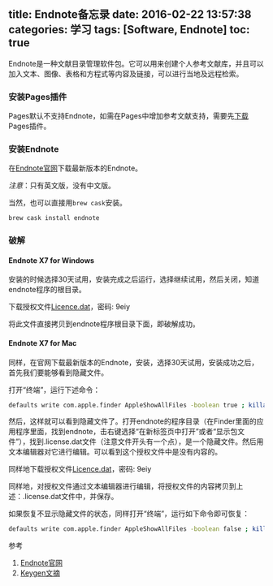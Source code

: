 title: Endnote备忘录
date: 2016-02-22 13:57:38
categories: 学习
tags: [Software, Endnote]
toc: true
---

Endnote是一种文献目录管理软件包。它可以用来创建个人参考文献库，并且可以加入文本、图像、表格和方程式等内容及链接，可以进行当地及远程检索。

### 安装Pages插件

Pages默认不支持Endnote，如需在Pages中增加参考文献支持，需要先[下载](https://support.apple.com/zh-cn/HT204395)Pages插件。

### 安装Endnote

在[Endnote官网](http://www.endnote.com)下载最新版本的Endnote。

_注意_：只有英文版，没有中文版。

当然，也可以直接用`brew cask`安装。

```bash
brew cask install endnote
```

### 破解

#### Endnote X7 for Windows

安装的时候选择30天试用，安装完成之后运行，选择继续试用，然后关闭，知道endnote程序的根目录。

下载授权文件[Licence.dat](http://pan.baidu.com/s/1o6GLgCi)，密码: 9eiy

将此文件直接拷贝到endnote程序根目录下面，即破解成功。

#### Endnote X7 for Mac

同样，在官网下载最新版本的Endnote，安装，选择30天试用，安装成功之后，首先我们要能够看到隐藏文件。

打开“终端”，运行下述命令：

```bash
defaults write com.apple.finder AppleShowAllFiles -boolean true ; killall Finder
```

然后，这样就可以看到隐藏文件了。打开endnote的程序目录（在Finder里面的应用程序里面，找到endnote，击右键选择“在新标签页中打开”或者“显示包文件”），找到.license.dat文件（注意文件开头有一个点），是一个隐藏文件。然后用文本编辑器对它进行编辑。可以看到这个授权文件中是没有内容的。

同样地下载授权文件[Licence.dat](http://pan.baidu.com/s/1o6GLgCi)，密码: 9eiy

同样地，对授权文件通过文本编辑器进行编辑，将授权文件的内容拷贝到上述：.license.dat文件中，并保存。

如果恢复不显示隐藏文件的状态，同样打开“终端”，运行如下命令即可恢复：

```bash
defaults write com.apple.finder AppleShowAllFiles -boolean false ; killall Finder
```

参考

1. [Endnote官网](http://endnote.com/)
2. [Keygen文摘](http://blog.xiaoten.com/crack-endnote-x7-latest-version-of-win-and-mac.html)
